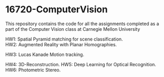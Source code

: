 # 16720-ComputerVision
This repository contains the code for all the assignments completed as a part of the Computer Vision class at Carnegie Mellon University 

  HW1:  Spatial Pyramid matching for scene classification.  
  HW2:  Augmented Reality with Planar Homographies.  
 
  HW3:  Lucas Kanade Motion tracking.  

  HW4:  3D-Reconstruction.
  HW5:  Deep Learning for Optical Recognition.
  HW6:  Photometric Stereo.
